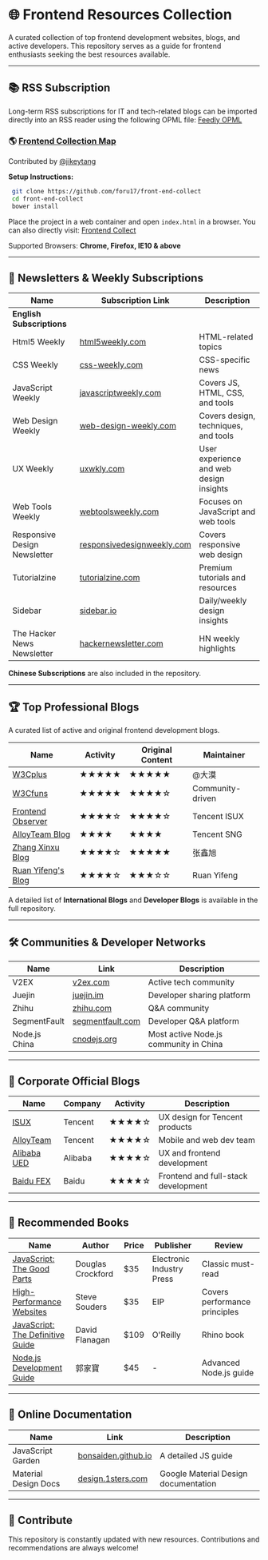# 🌐 Frontend Resources Collection

A curated collection of top frontend development websites, blogs, and active developers. This repository serves as a guide for frontend enthusiasts seeking the best resources available.

---

## 📚 RSS Subscription

Long-term RSS subscriptions for IT and tech-related blogs can be imported directly into an RSS reader using the following OPML file:
[Feedly OPML](https://github.com/foru17/luolei-dotfiles/blob/master/feedly.opml)

### 🌎 [Frontend Collection Map](http://get-set.cn/front-end-collect/)
Contributed by [@jikeytang](https://github.com/jikeytang)

**Setup Instructions:**
```bash
 git clone https://github.com/foru17/front-end-collect
 cd front-end-collect
 bower install
```
Place the project in a web container and open `index.html` in a browser. You can also directly visit: [Frontend Collect](https://front-end-collect.is26.com)

Supported Browsers: **Chrome, Firefox, IE10 & above**

---

## 📩 Newsletters & Weekly Subscriptions

| Name | Subscription Link | Description |
|------|------------------|-------------|
| **English Subscriptions** |||
| Html5 Weekly | [html5weekly.com](http://html5weekly.com/) | HTML-related topics |
| CSS Weekly | [css-weekly.com](http://css-weekly.com/) | CSS-specific news |
| JavaScript Weekly | [javascriptweekly.com](http://javascriptweekly.com/) | Covers JS, HTML, CSS, and tools |
| Web Design Weekly | [web-design-weekly.com](http://web-design-weekly.com/) | Covers design, techniques, and tools |
| UX Weekly | [uxwkly.com](http://uxwkly.com/) | User experience and web design insights |
| Web Tools Weekly | [webtoolsweekly.com](http://webtoolsweekly.com/) | Focuses on JavaScript and web tools |
| Responsive Design Newsletter | [responsivedesignweekly.com](http://responsivedesignweekly.com/) | Covers responsive web design |
| Tutorialzine | [tutorialzine.com](http://tutorialzine.com/) | Premium tutorials and resources |
| Sidebar | [sidebar.io](http://sidebar.io/) | Daily/weekly design insights |
| The Hacker News Newsletter | [hackernewsletter.com](http://www.hackernewsletter.com/) | HN weekly highlights |

**Chinese Subscriptions** are also included in the repository.

---

## 🏆 Top Professional Blogs

A curated list of active and original frontend development blogs.

| Name | Activity | Original Content | Maintainer |
|------|---------|-----------------|------------|
| [W3Cplus](http://www.w3cplus.com/) | ★★★★★ | ★★★★★ | @大漠 |
| [W3Cfuns](http://www.w3cfuns.com/) | ★★★★★ | ★★★★☆ | Community-driven |
| [Frontend Observer](http://www.qianduan.net/) | ★★★★☆ | ★★★★☆ | Tencent ISUX |
| [AlloyTeam Blog](http://www.alloyteam.com/) | ★★★★ | ★★★★ | Tencent SNG |
| [Zhang Xinxu Blog](http://www.zhangxinxu.com/wordpress/) | ★★★★☆ | ★★★★★ | 张鑫旭 |
| [Ruan Yifeng's Blog](http://www.ruanyifeng.com/blog/) | ★★★★☆ | ★★★☆☆ | Ruan Yifeng |

A detailed list of **International Blogs** and **Developer Blogs** is available in the full repository.

---

## 🛠 Communities & Developer Networks

| Name | Link | Description |
|------|------|-------------|
| V2EX | [v2ex.com](http://v2ex.com/) | Active tech community |
| Juejin | [juejin.im](https://juejin.im/) | Developer sharing platform |
| Zhihu | [zhihu.com](http://www.zhihu.com/) | Q&A community |
| SegmentFault | [segmentfault.com](http://segmentfault.com/) | Developer Q&A platform |
| Node.js China | [cnodejs.org](http://cnodejs.org/) | Most active Node.js community in China |

---

## 🏢 Corporate Official Blogs

| Name | Company | Activity | Description |
|------|--------|---------|-------------|
| [ISUX](http://isux.tencent.com/) | Tencent | ★★★★☆ | UX design for Tencent products |
| [AlloyTeam](http://www.alloyteam.com/) | Tencent | ★★★★☆ | Mobile and web dev team |
| [Alibaba UED](http://www.aliued.cn/) | Alibaba | ★★★★☆ | UX and frontend development |
| [Baidu FEX](http://fex.baidu.com/) | Baidu | ★★★★☆ | Frontend and full-stack development |

---

## 📖 Recommended Books

| Name | Author | Price | Publisher | Review |
|------|--------|-------|-----------|--------|
| [JavaScript: The Good Parts](http://book.douban.com/subject/3590768/) | Douglas Crockford | $35 | Electronic Industry Press | Classic must-read |
| [High-Performance Websites](http://book.douban.com/subject/3132277/) | Steve Souders | $35 | EIP | Covers performance principles |
| [JavaScript: The Definitive Guide](http://book.douban.com/subject/2228378/) | David Flanagan | $109 | O'Reilly | Rhino book |
| [Node.js Development Guide](http://book.douban.com/subject/10789820/) | 郭家寶 | $45 | - | Advanced Node.js guide |

---

## 📑 Online Documentation

| Name | Link | Description |
|------|------|-------------|
| JavaScript Garden | [bonsaiden.github.io](http://bonsaiden.github.io/JavaScript-Garden/zh/) | A detailed JS guide |
| Material Design Docs | [design.1sters.com](http://design.1sters.com/) | Google Material Design documentation |

---

## 🤝 Contribute

This repository is constantly updated with new resources. Contributions and recommendations are always welcome!

